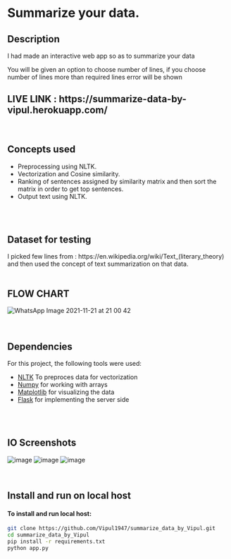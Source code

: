 <h1> Summarize your data. </h1>
 
<h2> Description</h2>

I had made an interactive web app so as to summarize your data

You will be given an option to choose number of lines, if you choose number of lines more than required lines error will be shown
<br>
<h2> LIVE LINK : https://summarize-data-by-vipul.herokuapp.com/ </h2>
<br>
 <h2>Concepts used</h2>
 
- Preprocessing using NLTK.
- Vectorization and Cosine similarity.
- Ranking of sentences assigned by similarity matrix and then sort the matrix in order to get top sentences.
- Output text using NLTK.

<br><br>
<h2> Dataset for testing </h2>
I picked few lines from : https://en.wikipedia.org/wiki/Text_(literary_theory) and then used the concept of text summarization on that data.
<br>
<br>
<h2> FLOW CHART </h2>

![WhatsApp Image 2021-11-21 at 21 00 42](https://user-images.githubusercontent.com/56962974/142768296-a63ef3e1-fbc5-4f9e-ae6a-ad1b514ab4a9.jpeg)


<br>
<h2> Dependencies</h2>

For this project, the following tools were used:
- [NLTK](https://www.nltk.org/) To preproces data for vectorization
- [Numpy](https://numpy.org/) for working with arrays
- [Matplotlib](https://matplotlib.org/) for visualizing the data
- [Flask](https://flask.palletsprojects.com/en/1.1.x/) for implementing the server side

<br><br>
<h2>IO Screenshots</h2>

![image](https://user-images.githubusercontent.com/56962974/142768305-4af96d7d-ce32-4c15-9c98-848cf1b4c182.png)
![image](https://user-images.githubusercontent.com/56962974/142768338-5eea948b-6a70-48ac-97dd-cd403e8899bc.png)
![image](https://user-images.githubusercontent.com/56962974/142768374-b5eb346f-b136-47e1-bb14-0ec39a0fabbc.png)


<br>

<h2> Install and run on local host</h2>

<h4>To install and run local host:</h4>

```bash
git clone https://github.com/Vipul1947/summarize_data_by_Vipul.git
cd summarize_data_by_Vipul
pip install -r requirements.txt
python app.py
```
